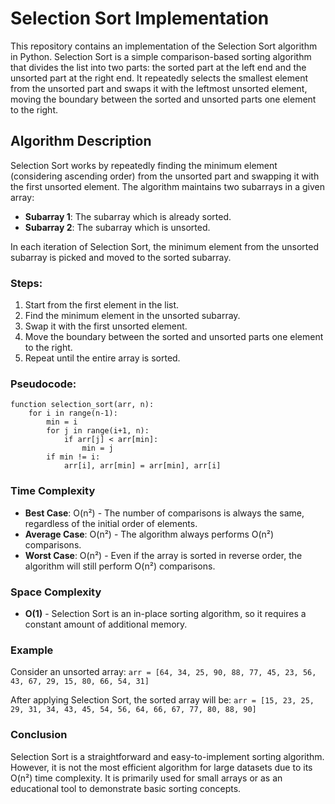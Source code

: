 # Selection Sort Implementation

This repository contains an implementation of the Selection Sort algorithm in Python. Selection Sort is a simple comparison-based sorting algorithm that divides the list into two parts: the sorted part at the left end and the unsorted part at the right end. It repeatedly selects the smallest element from the unsorted part and swaps it with the leftmost unsorted element, moving the boundary between the sorted and unsorted parts one element to the right.

## Algorithm Description

Selection Sort works by repeatedly finding the minimum element (considering ascending order) from the unsorted part and swapping it with the first unsorted element. The algorithm maintains two subarrays in a given array:
- **Subarray 1**: The subarray which is already sorted.
- **Subarray 2**: The subarray which is unsorted.

In each iteration of Selection Sort, the minimum element from the unsorted subarray is picked and moved to the sorted subarray.

### Steps:
1. Start from the first element in the list.
2. Find the minimum element in the unsorted subarray.
3. Swap it with the first unsorted element.
4. Move the boundary between the sorted and unsorted parts one element to the right.
5. Repeat until the entire array is sorted.

### Pseudocode:
```
function selection_sort(arr, n):
    for i in range(n-1):
        min = i
        for j in range(i+1, n):
            if arr[j] < arr[min]:
                min = j
        if min != i:
            arr[i], arr[min] = arr[min], arr[i]
```

### Time Complexity
- **Best Case**: O(n²) - The number of comparisons is always the same, regardless of the initial order of elements.
- **Average Case**: O(n²) - The algorithm always performs O(n²) comparisons.
- **Worst Case**: O(n²) - Even if the array is sorted in reverse order, the algorithm will still perform O(n²) comparisons.

### Space Complexity
- **O(1)** - Selection Sort is an in-place sorting algorithm, so it requires a constant amount of additional memory.

### Example

Consider an unsorted array:
`arr = [64, 34, 25, 90, 88, 77, 45, 23, 56, 43, 67, 29, 15, 80, 66, 54, 31]
`

After applying Selection Sort, the sorted array will be:
`arr = [15, 23, 25, 29, 31, 34, 43, 45, 54, 56, 64, 66, 67, 77, 80, 88, 90]`


### Conclusion

Selection Sort is a straightforward and easy-to-implement sorting algorithm. However, it is not the most efficient algorithm for large datasets due to its O(n²) time complexity. It is primarily used for small arrays or as an educational tool to demonstrate basic sorting concepts.

